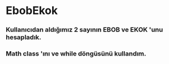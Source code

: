 # EbobEkok
### Kullanıcıdan aldığımız 2 sayının EBOB ve EKOK 'unu hesapladık.
### Math class 'ını ve while döngüsünü kullandım.

